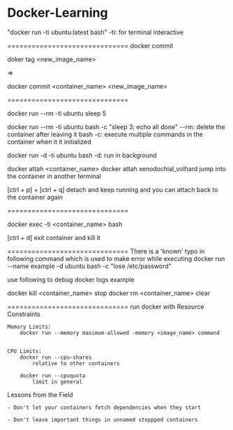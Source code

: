 # Docker-Learning


"docker run -ti ubuntu:latest bash"
	-ti:	for terminal interactive

==============================
docker commit <container-id>

doker tag <image-id> <new_image_name>

=>

docker commit <container_name> <new_image_name>



==============================

docker run --rm -ti ubuntu sleep 5

docker run --rm -ti ubuntu bash -c "sleep 3; echo all done"
	--rm: delete the container after leaving it
	bash -c: execute multiple commands in the container when it it initialized

docker run -d -ti ubuntu bash
	-d: run in background

docker attah <container_name>
	docker attah xenodochial_volhard
	jump into the container in another terminal

[ctrl + p] + [ctrl + q]
	detach and keep running
	and you can attach back to the container again



==============================

docker exec -ti <container_name> bash

[ctrl + d]
	exit container and kill it


==============================
There is a 'known' typo in following command which is used to make error while executing
docker run --name example -d ubuntu bash -c "lose /etc/password"

use following to debug
docker logs example


docker kill <container_name>
	stop
docker rm <container_name>
	clear

==============================
run docker with Resource Constraints

	Memory Limits:
		docker run --memory maximum-allowed -memory <image_name> command


	CPU Limits:
		docker run --cpu-shares
			relative to other containers

		docker run --cpuquota
			limit in general


Lessons from the Field

	- Don't let your containers fetch dependencies when they start

	- Don't leave important things in unnamed stoppped containers
